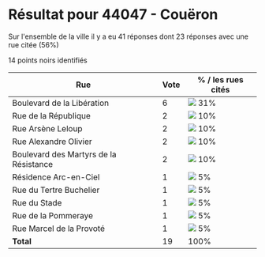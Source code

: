 # Résultat pour 44047 - Couëron

Sur l'ensemble de la ville il y a eu 41 réponses dont 23 réponses avec une rue citée (56%)

14 points noirs identifiés

| Rue | Vote | % / les rues cités|
|-----|------|-------------------|
| Boulevard de la Libération | 6 | <img src="../../img/bar_31.gif" />&nbsp;31%|
| Rue de la République | 2 | <img src="../../img/bar_10.gif" />&nbsp;10%|
| Rue Arsène Leloup | 2 | <img src="../../img/bar_10.gif" />&nbsp;10%|
| Rue Alexandre Olivier | 2 | <img src="../../img/bar_10.gif" />&nbsp;10%|
| Boulevard des Martyrs de la Résistance | 2 | <img src="../../img/bar_10.gif" />&nbsp;10%|
| Résidence Arc-en-Ciel | 1 | <img src="../../img/bar_5.gif" />&nbsp;5%|
| Rue du Tertre Buchelier | 1 | <img src="../../img/bar_5.gif" />&nbsp;5%|
| Rue du Stade | 1 | <img src="../../img/bar_5.gif" />&nbsp;5%|
| Rue de la Pommeraye | 1 | <img src="../../img/bar_5.gif" />&nbsp;5%|
| Rue Marcel de la Provoté | 1 | <img src="../../img/bar_5.gif" />&nbsp;5%|
| **Total** | 19 | 100%|
